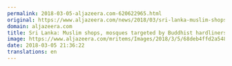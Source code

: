 ```yaml
---
permalink: 2018-03-05-aljazeera.com-620622965.html
original: https://www.aljazeera.com/news/2018/03/sri-lanka-muslim-shops-mosques-targeted-buddhist-hardliners-180305165900594.html
domain: aljazeera.com
title: Sri Lanka: Muslim shops, mosques targeted by Buddhist hardliners
image: https://www.aljazeera.com/mritems/Images/2018/3/5/68deb4ffd2a548738b4085d914ec19aa_18.jpg
date: 2018-03-05 21:36:22
translations: en
---
```



